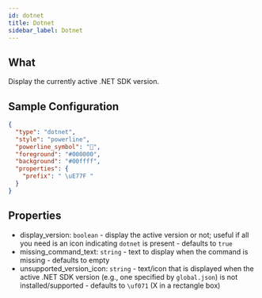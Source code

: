 ```yaml
---
id: dotnet
title: Dotnet
sidebar_label: Dotnet
---
```


## What

Display the currently active .NET SDK version.

## Sample Configuration

```json
{
  "type": "dotnet",
  "style": "powerline",
  "powerline_symbol": "",
  "foreground": "#000000",
  "background": "#00ffff",
  "properties": {
    "prefix": " \uE77F "
  }
}
```

## Properties

- display_version: `boolean` - display the active version or not; useful if all you need is an icon indicating `dotnet`
  is present - defaults to `true`
- missing_command_text: `string` - text to display when the command is missing - defaults to empty
- unsupported_version_icon: `string` - text/icon that is displayed when the active .NET SDK version (e.g., one specified
  by `global.json`) is not installed/supported - defaults to `\uf071` (X in a rectangle box)
